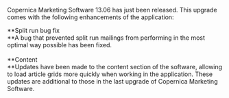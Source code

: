 Copernica Marketing Software 13.06 has just been released. This upgrade
comes with the following enhancements of the application: 

**Split run bug fix\
**A bug that prevented split run mailings from performing in the most
optimal way possible has been fixed.\
\
**Content\
**Updates have been made to the content section of the software,
allowing to load article grids more quickly when working in the
application. These updates are additional to those in the last upgrade
of Copernica Marketing Software. 
